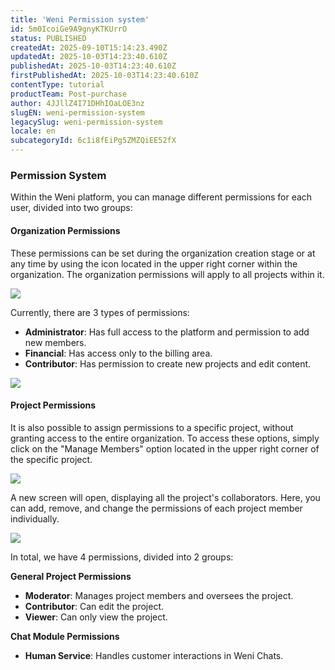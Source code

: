 ```yaml
---
title: 'Weni Permission system'
id: 5m0IcoiGe9A9gnyKTKUrrO
status: PUBLISHED
createdAt: 2025-09-10T15:14:23.490Z
updatedAt: 2025-10-03T14:23:40.610Z
publishedAt: 2025-10-03T14:23:40.610Z
firstPublishedAt: 2025-10-03T14:23:40.610Z
contentType: tutorial
productTeam: Post-purchase
author: 4JJllZ4I71DHhIOaLOE3nz
slugEN: weni-permission-system
legacySlug: weni-permission-system
locale: en
subcategoryId: 6c1i8fEiPg5ZMZQiEE52fX
---
```


### Permission System
Within the Weni platform, you can manage different permissions for each user, divided into two groups:

#### Organization Permissions
These permissions can be set during the organization creation stage or at any time by using the icon located in the upper right corner within the organization. The organization permissions will apply to all projects within it.

![](https://cdn.statically.io/gh/vtexdocs/help-center-content/refs/heads/main/docs/en/tutorials/weni-by-vtex/weni-by-vtex-overview/weni-permission-system_1.png)

Currently, there are 3 types of permissions:

- **Administrator**: Has full access to the platform and permission to add new members.
- **Financial**: Has access only to the billing area.
- **Contributor**: Has permission to create new projects and edit content.

![](https://cdn.statically.io/gh/vtexdocs/help-center-content/refs/heads/main/docs/en/tutorials/weni-by-vtex/weni-by-vtex-overview/weni-permission-system_2.png)

#### Project Permissions
It is also possible to assign permissions to a specific project, without granting access to the entire organization. To access these options, simply click on the "Manage Members" option located in the upper right corner of the specific project.

![](https://cdn.statically.io/gh/vtexdocs/help-center-content/refs/heads/main/docs/en/tutorials/weni-by-vtex/weni-by-vtex-overview/weni-permission-system_3.png)

A new screen will open, displaying all the project's collaborators. Here, you can add, remove, and change the permissions of each project member individually.

![](https://cdn.statically.io/gh/vtexdocs/help-center-content/refs/heads/main/docs/en/tutorials/weni-by-vtex/weni-by-vtex-overview/weni-permission-system_4.png)

In total, we have 4 permissions, divided into 2 groups:

**General Project Permissions**

- **Moderator**: Manages project members and oversees the project.
- **Contributor**: Can edit the project.
- **Viewer**: Can only view the project.

**Chat Module Permissions**

- **Human Service**: Handles customer interactions in Weni Chats.
